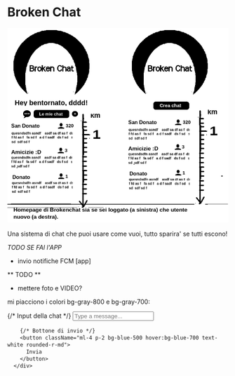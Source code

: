 # Broken Chat

![alt text](preview.png "First preview app")

Una sistema di chat che puoi usare come vuoi, tutto sparira' se tutti escono!

*TODO SE FAI l'APP*

  - invio notifiche FCM [app]


** TODO **

- mettere foto e VIDEO?


mi piacciono i colori bg-gray-800 e bg-gray-700:

<div className="flex items-center p-4 bg-gray-800 text-white">
        {/* Input della chat */}
        <input
          type="text"
          placeholder="Type a message..."
          className="flex-1 p-2 bg-gray-700 text-white rounded-l-md"
        />
        
        {/* Bottone di invio */}
        <button className="ml-4 p-2 bg-blue-500 hover:bg-blue-700 text-white rounded-r-md">
          Invia
        </button>
      </div>
